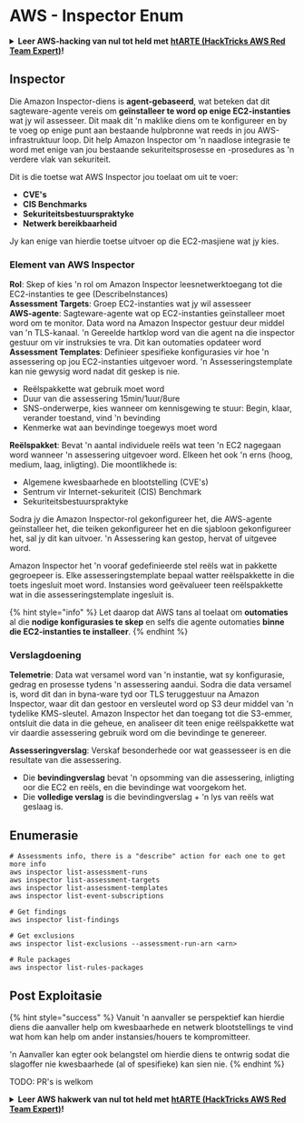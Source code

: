 # AWS - Inspector Enum

<details>

<summary><strong>Leer AWS-hacking van nul tot held met</strong> <a href="https://training.hacktricks.xyz/courses/arte"><strong>htARTE (HackTricks AWS Red Team Expert)</strong></a><strong>!</strong></summary>

Ander maniere om HackTricks te ondersteun:

* As jy jou **maatskappy geadverteer wil sien in HackTricks** of **HackTricks in PDF wil aflaai**, kyk na die [**SUBSCRIPTION PLANS**](https://github.com/sponsors/carlospolop)!
* Kry die [**amptelike PEASS & HackTricks swag**](https://peass.creator-spring.com)
* Ontdek [**The PEASS Family**](https://opensea.io/collection/the-peass-family), ons versameling eksklusiewe [**NFTs**](https://opensea.io/collection/the-peass-family)
* **Sluit aan by die** 💬 [**Discord-groep**](https://discord.gg/hRep4RUj7f) of die [**telegram-groep**](https://t.me/peass) of **volg** ons op **Twitter** 🐦 [**@hacktricks_live**](https://twitter.com/hacktricks_live)**.**
* **Deel jou hacking-truuks deur PR's in te dien by die** [**HackTricks**](https://github.com/carlospolop/hacktricks) en [**HackTricks Cloud**](https://github.com/carlospolop/hacktricks-cloud) github-repos.

</details>

## Inspector

Die Amazon Inspector-diens is **agent-gebaseerd**, wat beteken dat dit sagteware-agente vereis om **geïnstalleer te word op enige EC2-instanties** wat jy wil assesseer. Dit maak dit 'n maklike diens om te konfigureer en by te voeg op enige punt aan bestaande hulpbronne wat reeds in jou AWS-infrastruktuur loop. Dit help Amazon Inspector om 'n naadlose integrasie te word met enige van jou bestaande sekuriteitsprosesse en -prosedures as 'n verdere vlak van sekuriteit.

Dit is die toetse wat AWS Inspector jou toelaat om uit te voer:

* **CVE's**
* **CIS Benchmarks**
* **Sekuriteitsbestuurspraktyke**
* **Netwerk bereikbaarheid**

Jy kan enige van hierdie toetse uitvoer op die EC2-masjiene wat jy kies.

### Element van AWS Inspector

**Rol**: Skep of kies 'n rol om Amazon Inspector leesnetwerktoegang tot die EC2-instanties te gee (DescribeInstances)\
**Assessment Targets**: Groep EC2-instanties wat jy wil assesseer\
**AWS-agente**: Sagteware-agente wat op EC2-instanties geïnstalleer moet word om te monitor. Data word na Amazon Inspector gestuur deur middel van 'n TLS-kanaal. 'n Gereelde hartklop word van die agent na die inspector gestuur om vir instruksies te vra. Dit kan outomaties opdateer word\
**Assessment Templates**: Definieer spesifieke konfigurasies vir hoe 'n assessering op jou EC2-instanties uitgevoer word. 'n Assesseringstemplate kan nie gewysig word nadat dit geskep is nie.

* Reëlspakkette wat gebruik moet word
* Duur van die assessering 15min/1uur/8ure
* SNS-onderwerpe, kies wanneer om kennisgewing te stuur: Begin, klaar, verander toestand, vind 'n bevinding
* Kenmerke wat aan bevindinge toegewys moet word

**Reëlspakket**: Bevat 'n aantal individuele reëls wat teen 'n EC2 nagegaan word wanneer 'n assessering uitgevoer word. Elkeen het ook 'n erns (hoog, medium, laag, inligting). Die moontlikhede is:

* Algemene kwesbaarhede en blootstelling (CVE's)
* Sentrum vir Internet-sekuriteit (CIS) Benchmark
* Sekuriteitsbestuurspraktyke

Sodra jy die Amazon Inspector-rol gekonfigureer het, die AWS-agente geïnstalleer het, die teiken gekonfigureer het en die sjabloon gekonfigureer het, sal jy dit kan uitvoer. 'n Assessering kan gestop, hervat of uitgevee word.

Amazon Inspector het 'n vooraf gedefinieerde stel reëls wat in pakkette gegroepeer is. Elke assesseringstemplate bepaal watter reëlspakkette in die toets ingesluit moet word. Instansies word geëvalueer teen reëlspakkette wat in die assesseringstemplate ingesluit is.

{% hint style="info" %}
Let daarop dat AWS tans al toelaat om **outomaties** al die **nodige konfigurasies te skep** en selfs die agente outomaties **binne die EC2-instanties te installeer**.
{% endhint %}

### **Verslagdoening**

**Telemetrie**: Data wat versamel word van 'n instantie, wat sy konfigurasie, gedrag en prosesse tydens 'n assessering aandui. Sodra die data versamel is, word dit dan in byna-ware tyd oor TLS teruggestuur na Amazon Inspector, waar dit dan gestoor en versleutel word op S3 deur middel van 'n tydelike KMS-sleutel. Amazon Inspector het dan toegang tot die S3-emmer, ontsluit die data in die geheue, en analiseer dit teen enige reëlspakkette wat vir daardie assessering gebruik word om die bevindinge te genereer.

**Assesseringverslag**: Verskaf besonderhede oor wat geassesseer is en die resultate van die assessering.

* Die **bevindingverslag** bevat 'n opsomming van die assessering, inligting oor die EC2 en reëls, en die bevindinge wat voorgekom het.
* Die **volledige verslag** is die bevindingverslag + 'n lys van reëls wat geslaag is.

## Enumerasie
```
# Assessments info, there is a "describe" action for each one to get more info
aws inspector list-assessment-runs
aws inspector list-assessment-targets
aws inspector list-assessment-templates
aws inspector list-event-subscriptions

# Get findings
aws inspector list-findings

# Get exclusions
aws inspector list-exclusions --assessment-run-arn <arn>

# Rule packages
aws inspector list-rules-packages
```
## Post Exploitasie

{% hint style="success" %}
Vanuit 'n aanvaller se perspektief kan hierdie diens die aanvaller help om kwesbaarhede en netwerk blootstellings te vind wat hom kan help om ander instansies/houers te kompromitteer.

'n Aanvaller kan egter ook belangstel om hierdie diens te ontwrig sodat die slagoffer nie kwesbaarhede (al of spesifieke) kan sien nie.
{% endhint %}

TODO: PR's is welkom

<details>

<summary><strong>Leer AWS hakwerk van nul tot held met</strong> <a href="https://training.hacktricks.xyz/courses/arte"><strong>htARTE (HackTricks AWS Red Team Expert)</strong></a><strong>!</strong></summary>

Ander maniere om HackTricks te ondersteun:

* As jy wil sien dat jou **maatskappy geadverteer word in HackTricks** of **HackTricks aflaai in PDF-formaat**, kyk na die [**SUBSCRIPTION PLANS**](https://github.com/sponsors/carlospolop)!
* Kry die [**amptelike PEASS & HackTricks swag**](https://peass.creator-spring.com)
* Ontdek [**The PEASS Family**](https://opensea.io/collection/the-peass-family), ons versameling eksklusiewe [**NFTs**](https://opensea.io/collection/the-peass-family)
* **Sluit aan by die** 💬 [**Discord-groep**](https://discord.gg/hRep4RUj7f) of die [**telegram-groep**](https://t.me/peass) of **volg** ons op **Twitter** 🐦 [**@hacktricks_live**](https://twitter.com/hacktricks_live)**.**
* **Deel jou hakwerktruuks deur PR's in te dien by die** [**HackTricks**](https://github.com/carlospolop/hacktricks) en [**HackTricks Cloud**](https://github.com/carlospolop/hacktricks-cloud) github repos.

</details>
